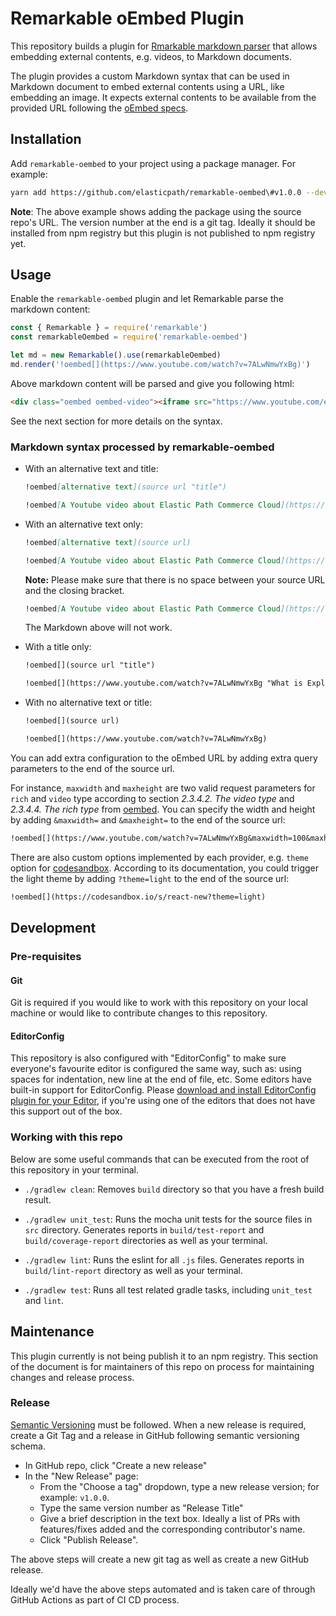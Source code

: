 # Remarkable oEmbed Plugin

This repository builds a plugin for [Rmarkable markdown parser](https://github.com/jonschlinkert/remarkable) that allows embedding external contents, e.g. videos, to Markdown documents.

The plugin provides a custom Markdown syntax that can be used in Markdown document to embed external contents using a URL, like embedding an image. It expects external contents to be available from the provided URL following the [oEmbed specs](https://oembed.com/).


## Installation

Add `remarkable-oembed` to your project using a package manager. For example:

```sh
yarn add https://github.com/elasticpath/remarkable-oembed\#v1.0.0 --dev
```

**Note**: The above example shows adding the package using the source repo's URL. The version number at the end is a git tag. Ideally it should be installed from npm registry but this plugin is not published to npm registry yet.

## Usage

Enable the `remarkable-oembed` plugin and let Remarkable parse the markdown content:

``` js
const { Remarkable } = require('remarkable')
const remarkableOembed = require('remarkable-oembed')

let md = new Remarkable().use(remarkableOembed)
md.render('!oembed[](https://www.youtube.com/watch?v=7ALwNmwYxBg)')
```

Above markdown content will be parsed and give you following html:

```html
<div class="oembed oembed-video"><iframe src="https://www.youtube.com/embed/7ALwNmwYxBg?feature=oembed" allow="accelerometer; autoplay; clipboard-write; encrypted-media; gyroscope; picture-in-picture" allowfullscreen="" width="200" height="113" frameborder="0"></iframe></div>
```

See the next section for more details on the syntax.

### Markdown syntax processed by remarkable-oembed

- With an alternative text and title:

    ```md
    !oembed[alternative text](source url "title")

    !oembed[A Youtube video about Elastic Path Commerce Cloud](https://www.youtube.com/watch?v=7ALwNmwYxBg "What is Elastic Path Commerce Cloud")
    ```

- With an alternative text only:

    ```md
    !oembed[alternative text](source url)

    !oembed[A Youtube video about Elastic Path Commerce Cloud](https://www.youtube.com/watch?v=7ALwNmwYxBg)
    ```
    **Note:** Please make sure that there is no space between your source URL and the closing bracket.

    ```md
    !oembed[A Youtube video about Elastic Path Commerce Cloud](https://www.youtube.com/watch?v=7ALwNmwYxBg     )
    ```

    The Markdown above will not work.

- With a title only:

    ```md
    !oembed[](source url "title")

    !oembed[](https://www.youtube.com/watch?v=7ALwNmwYxBg "What is Explains Elastic Path Commerce Cloud")
    ```

- With no alternative text or title:

    ```md
    !oembed[](source url)

    !oembed[](https://www.youtube.com/watch?v=7ALwNmwYxBg)
    ```

You can add extra configuration to the oEmbed URL by adding extra query parameters to the end of the source url.

For instance, `maxwidth` and `maxheight` are two valid request parameters for `rich` and `video` type according to section *2.3.4.2. The video type* and *2.3.4.4. The rich type* from [oembed](https://oembed.com/). You can specify the width and height by adding `&maxwidth=` and `&maxheight=` to the end of the source url:

```md
!oembed[](https://www.youtube.com/watch?v=7ALwNmwYxBg&maxwidth=100&maxheight=500)
```

There are also custom options implemented by each provider, e.g. `theme` option for [codesandbox](https://codesandbox.io/docs/embedding). According to its documentation, you could trigger the light theme by adding `?theme=light` to the end of the source url:

```md
!oembed[](https://codesandbox.io/s/react-new?theme=light)
```


## Development

### Pre-requisites

#### Git

Git is required if you would like to work with this repository on your local machine or would like to contribute changes to this repository.

#### EditorConfig

This repository is also configured with "EditorConfig" to make sure everyone's favourite editor is configured the same way, such as: using spaces for indentation, new line at the end of file, etc. Some editors have built-in support for EditorConfig. Please [download and install EditorConfig plugin for your Editor](https://editorconfig.org/#download), if you're using one of the editors that does not have this support out of the box.

### Working with this repo

Below are some useful commands that can be executed from the root of this repository in your terminal.

- `./gradlew clean`: Removes `build` directory so that you have a fresh build result.

- `./gradlew unit_test`: Runs the mocha unit tests for the source files in `src` directory. Generates reports in `build/test-report` and `build/coverage-report` directories as well as your terminal.

-  `./gradlew lint`: Runs the eslint for all `.js` files. Generates reports in `build/lint-report` directory as well as your terminal.

- `./gradlew test`: Runs all test related gradle tasks, including `unit_test` and `lint`.


## Maintenance

This plugin currently is not being publish it to an npm registry. This section of the document is for maintainers of this repo on process for maintaining changes and release process.

### Release

[Semantic Versioning](https://semver.org/) must be followed. When a new release is required, create a Git Tag and a release in GitHub following semantic versioning schema.

- In GitHub repo, click "Create a new release"
- In the "New Release" page:
    - From the "Choose a tag" dropdown, type a new release version; for example: `v1.0.0`.
    - Type the same version number as "Release Title"
    - Give a brief description in the text box. Ideally a list of PRs with features/fixes added and the corresponding contributor's name.
    - Click "Publish Release".

The above steps will create a new git tag as well as create a new GitHub release.

Ideally we'd have the above steps automated and is taken care of through GitHub Actions as part of CI CD process.

